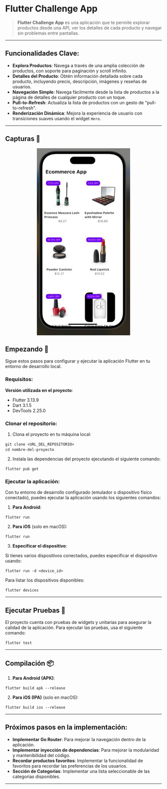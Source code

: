 # Flutter Challenge App

> **Flutter Challenge App** es una aplicación que te permite explorar productos desde una API, ver los detalles de cada producto y navegar sin problemas entre pantallas.

---

## Funcionalidades Clave:

- **Explora Productos**: Navega a través de una amplia colección de productos, con soporte para paginación y scroll infinito.
- **Detalles del Producto**: Obtén información detallada sobre cada producto, incluyendo precio, descripción, imágenes y reseñas de usuarios.
- **Navegación Simple**: Navega fácilmente desde la lista de productos a la página de detalles de cualquier producto con un toque.
- **Pull-to-Refresh**: Actualiza la lista de productos con un gesto de "pull-to-refresh".
- **Renderización Dinámica**: Mejora la experiencia de usuario con transiciones suaves usando el widget `Hero`.

---

## Capturas 🚀
<p align="center">
  <!-- TODO update gif to show icon in `overlay` -->
  <img width="300" height="600" src="https://github.com/juanbendavid/challenge_app/blob/main/assets/img1.jpg?raw=true">
</p>


## Empezando 🚀

Sigue estos pasos para configurar y ejecutar la aplicación Flutter en tu entorno de desarrollo local.

### Requisitos:

**Versión utilizada en el proyecto**:
- Flutter 3.13.9
- Dart 3.1.5
- DevTools 2.25.0

### Clonar el repositorio:

1. Clona el proyecto en tu máquina local:

`git clone <URL_DEL_REPOSITORIO>`  
`cd nombre-del-proyecto`

2. Instala las dependencias del proyecto ejecutando el siguiente comando:

`flutter pub get`

### Ejecutar la aplicación:

Con tu entorno de desarrollo configurado (emulador o dispositivo físico conectado), puedes ejecutar la aplicación usando los siguientes comandos:

1. **Para Android**:

`flutter run`

2. **Para iOS** (solo en macOS):

`flutter run`

3. **Especificar el dispositivo**:

Si tienes varios dispositivos conectados, puedes especificar el dispositivo usando:

`flutter run -d <device_id>`

Para listar los dispositivos disponibles:

`flutter devices`

---

## Ejecutar Pruebas 🧪

El proyecto cuenta con pruebas de widgets y unitarias para asegurar la calidad de la aplicación. Para ejecutar las pruebas, usa el siguiente comando:

`flutter test`

---

## Compilación 📦

1. **Para Android (APK)**:

`flutter build apk --release`

2. **Para iOS (IPA)** (solo en macOS):

`flutter build ios --release`

---

## Próximos pasos en la implementación:

- **Implementar Go Router**: Para mejorar la navegación dentro de la aplicación.
- **Implementar inyección de dependencias**: Para mejorar la modularidad y mantenibilidad del código.
- **Recordar productos favoritos**: Implementar la funcionalidad de favoritos para recordar las preferencias de los usuarios.
- **Sección de Categorias**: Implementar una lista seleccionable de las categorias disponibles.

---

